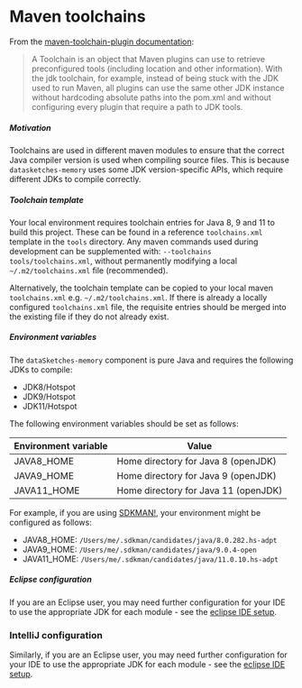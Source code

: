 # Maven toolchains

From the [maven-toolchain-plugin documentation](https://maven.apache.org/plugins/maven-toolchains-plugin/usage.html):

> A Toolchain is an object that Maven plugins can use to retrieve preconfigured tools (including location and
other information).
With the jdk toolchain, for example, instead of being stuck with the JDK used to run Maven, all plugins
can use the same other JDK instance without hardcoding absolute paths into the pom.xml and without configuring
every plugin that require a path to JDK tools.
> 

##### Motivation

Toolchains are used in different maven modules to ensure that the correct Java compiler version is used when compiling source files.  This is because `datasketches-memory` uses some JDK version-specific APIs, which require different JDKs to compile correctly.

##### Toolchain template

Your local environment requires toolchain entries for Java 8, 9 and 11 to build this project.  These can be found in a reference `toolchains.xml` template in the `tools` directory.
Any maven commands used during development can be supplemented with: `--toolchains tools/toolchains.xml`, without permanently modifying a local `~/.m2/toolchains.xml` file (recommended).

Alternatively, the toolchain template can be copied to your local maven `toolchains.xml` e.g. `~/.m2/toolchains.xml`.  If there is already a locally configured `toolchains.xml` file, the requisite entries should be merged into the existing file if they do not already exist.

##### Environment variables

The `dataSketches-memory` component is pure Java and requires the following JDKs to compile:
- JDK8/Hotspot
- JDK9/Hotspot
- JDK11/Hotspot

The following environment variables should be set as follows:

| Environment variable              | Value                                 |
| --------------------------------- | ------------------------------------- |
| JAVA8_HOME                        |  Home directory for Java 8 (openJDK)  |
| JAVA9_HOME                        |  Home directory for Java 9 (openJDK)  |
| JAVA11_HOME                       |  Home directory for Java 11 (openJDK) |

For example, if you are using [SDKMAN!](https://sdkman.io/), your environment might be configured as follows:

- JAVA8_HOME: `/Users/me/.sdkman/candidates/java/8.0.282.hs-adpt`
- JAVA9_HOME: `/Users/me/.sdkman/candidates/java/9.0.4-open`
- JAVA11_HOME: `/Users/me/.sdkman/candidates/java/11.0.10.hs-adpt`

##### Eclipse configuration

If you are an Eclipse user, you may need further configuration for your IDE to use the appropriate JDK for each module - see the [eclipse IDE setup](eclipse.md).

### IntelliJ configuration

Similarly, if you are an Eclipse user, you may need further configuration for your IDE to use the appropriate JDK for each module - see the [eclipse IDE setup](eclipse.md).
